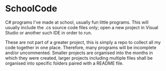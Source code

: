 # SchoolCode
C# programs I've made at school, usually fun little programs. This will usually include the .cs source code files only; open a new project in Visual Studio or another such IDE in order to run.

These are not part of a greater project, this is simply a repo to collect all my code together in one place. Therefore, many programs will be incomplete and/or uncommented. Smaller projects are organised into the months in which they were created, larger projects including multiple files shall be organised into specific folders paired with a README file.
